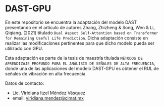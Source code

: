# DAST-GPU

En este repositorio se encuentra la adaptación del modelo DAST presentando en el artículo de autores Zhang, Zhizheng & Song, Wen & Li, Qiqiang. (2021) titulado `Dual Aspect Self-Attention based on Transformer for Remaining Useful Life Prediction`. Dicha adaptación consiste en realizar las modificaciones pertinentes para que dicho modelo pueda ser utilizado con GPU.

Esta adaptación es parte de la tesis de maestría titulada `MÉTODOS DE APRENDIZAJE PROFUNDO PARA EL ANÁLISIS DE SEÑALES DE ALTA FRECUENCIA`, donde una de las aplicaciones del modelo DAST-GPU es obtener el RUL de señales de vibración en alta frecuencia.


Datos de contacto:
* Lic. Viridiana Itzel Méndez Vásquez
* email: viridiana.mendez@cimat.mx
